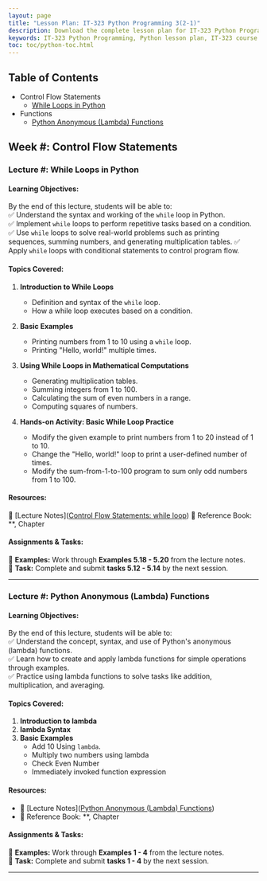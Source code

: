 ```yaml
---
layout: page
title: "Lesson Plan: IT-323 Python Programming 3(2-1)" 
description: Download the complete lesson plan for IT-323 Python Programming 3(2-1), covering core Python concepts, practical coding exercises, and project-based learning. Perfect for students and educators aiming to master Python fundamentals.  
keywords: IT-323 Python Programming, Python lesson plan, IT-323 course outline, Python programming syllabus, Python for beginners, learn Python coding, university Python course, Python projects, programming exercises, computer science lesson plan
toc: toc/python-toc.html
---
```


## Table of Contents
- Control Flow Statements
  - [While Loops in Python](#lecture--while-loops-in-python)
- Functions
  - [Python Anonymous (Lambda) Functions](#lecture--python-anonymous-lambda-functions)

## **Week #: Control Flow Statements**  

### **Lecture #: While Loops in Python**  

#### **Learning Objectives:**  

By the end of this lecture, students will be able to:  
✅ Understand the syntax and working of the `while` loop in Python.  
✅ Implement `while` loops to perform repetitive tasks based on a condition.  
✅ Use `while` loops to solve real-world problems such as printing sequences, summing numbers, and generating multiplication tables.
✅ Apply `while` loops with conditional statements to control program flow.

#### **Topics Covered:**

1. **Introduction to While Loops**
   - Definition and syntax of the `while` loop.
   - How a while loop executes based on a condition.
   
2. **Basic Examples**
   - Printing numbers from 1 to 10 using a `while` loop.
   - Printing "Hello, world!" multiple times.
   
3. **Using While Loops in Mathematical Computations**
   - Generating multiplication tables.
   - Summing integers from 1 to 100.
   - Calculating the sum of even numbers in a range.
   - Computing squares of numbers. 

2. **Hands-on Activity: Basic While Loop Practice** 
   - Modify the given example to print numbers from 1 to 20 instead of 1 to 10.
   - Change the "Hello, world!" loop to print a user-defined number of times.
   - Modify the sum-from-1-to-100 program to sum only odd numbers from 1 to 100.

#### **Resources:**  
📖 [Lecture Notes]([Control Flow Statements: while loop](https://yasirbhutta.github.io/python/docs/control-flow.html#while-loop))
📌 Reference Book: **, Chapter  

#### **Assignments & Tasks:**  
📂 **Examples:** Work through **Examples 5.18 - 5.20** from the lecture notes.  
📝 **Task:** Complete and submit **tasks 5.12 - 5.14** by the next session. 

<script async src="https://pagead2.googlesyndication.com/pagead/js/adsbygoogle.js?client=ca-pub-1602443888929206"
     crossorigin="anonymous"></script>
<!-- display square -->
<ins class="adsbygoogle"
     style="display:block"
     data-ad-client="ca-pub-1602443888929206"
     data-ad-slot="9845543342"
     data-ad-format="auto"
     data-full-width-responsive="true"></ins>
<script>
     (adsbygoogle = window.adsbygoogle || []).push({});
</script> 

---

### **Lecture #: Python Anonymous (Lambda) Functions**  

#### **Learning Objectives:**  

By the end of this lecture, students will be able to:  
✅ Understand the concept, syntax, and use of Python's anonymous (lambda) functions.  
✅ Learn how to create and apply lambda functions for simple operations through examples.  
✅ Practice using lambda functions to solve tasks like addition, multiplication, and averaging.  

#### **Topics Covered:**

1. **Introduction to lambda**
2. **lambda Syntax**
3. **Basic Examples**
   - Add 10 Using `lambda`.
   - Multiply two numbers using lambda
   - Check Even Number
   - Immediately invoked function expression
   
#### **Resources:**  
- 📖 [Lecture Notes]([Python Anonymous (Lambda) Functions](https://yasirbhutta.github.io/python/docs/lambda/))
- 📌 Reference Book: **, Chapter  

#### **Assignments & Tasks:**  
📂 **Examples:** Work through **Examples 1 - 4** from the lecture notes.  
📝 **Task:** Complete and submit **tasks 1 - 4** by the next session. 

---